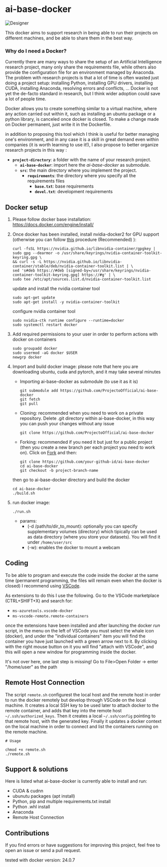 # ai-base-docker
![Designer](https://github.com/user-attachments/assets/1bb22c91-bfa7-451f-ba5b-165ef103b889)

This docker aims to support research in being able to run their projects on different machines, and be able to share them in the best way.

### Why do I need a Docker?
Currently there are many ways to share the setup of an Artificial Intelligence research project, many only share the requirements file, while others also provide the configuration file for an environment managed by Anaconda. The problem with research projects is that a lot of time is often wasted just doing a project setup: installing Python, installing GPU drivers, installing CUDA, installing Anaconda, resolving errors and conflicts, ...
Docker is not yet the de-facto standard in research, but I think wider adoption could save a lot of people time. 

Docker allows you to create something similar to a virtual machine, where any action carried out within it, such as installing an ubuntu package or a python library, is canceled once docker is closed. To make a change made on Docker permanent, just write it in the Dockerfile.

in addition to proposing this tool which I think is useful for better managing one's environment, and in any case it is a skill in great demand even within companies (it is worth learning to use it!), I also propose to better organize research projects in this way :
- **`project-directory`**: a folder with the name of your research project.
  - **`ai-base-docker`**: import here the *ai-base-docker* as submodule.
  - **`src`**: the main directory where you implement the project.
    - **`requirements`**: the directory where you specify all the requirements files
        - **`base.txt`**: base requirements
        - **`devel.txt`**: development requirements

## Docker setup
1. Please follow docker base installation: 
    https://docs.docker.com/engine/install/

2. Once docker has been installed, install nvidia-docker2 for GPU support (otherwise you can follow [this](https://docs.nvidia.com/datacenter/cloud-native/container-toolkit/latest/install-guide.html) procedure (Recommended) ):
    ```
    curl -fsSL https://nvidia.github.io/libnvidia-container/gpgkey | sudo gpg --dearmor -o /usr/share/keyrings/nvidia-container-toolkit-keyring.gpg \
    && curl -s -L https://nvidia.github.io/libnvidia-container/stable/deb/nvidia-container-toolkit.list | \
    sed 's#deb https://#deb [signed-by=/usr/share/keyrings/nvidia-container-toolkit-keyring.gpg] https://#g' | \
    sudo tee /etc/apt/sources.list.d/nvidia-container-toolkit.list
    ```

    update and install the nvidia container tool
    ```
    sudo apt-get update
    sudo apt-get install -y nvidia-container-toolkit
    ```

    configure nvidia container tool
    ```
    sudo nvidia-ctk runtime configure --runtime=docker
    sudo systemctl restart docker
    ```

3. Add required permissions to your user in order to perform actions with docker on containers
    ```
    sudo groupadd docker
    sudo usermod -aG docker $USER
    newgrp docker
    ```

4. Import and build docker image: please note that here you are downloading ubuntu, cuda and pytorch, and it may take several minutes
    
    - Importing ai-base-docker as submodule (to use it as it is)
        ```
        git submodule add https://github.com/ProjectoOfficial/ai-base-docker
        git fetch
        git pull
        ```
    - Cloning: recommended when you need to work on a private repository. Delete .git directory within ai-base-docker, in this way you can push your changes without any issue
        ```
        git clone https://github.com/ProjectoOfficial/ai-base-docker
        ```
    - Forking: recommended if you need it but just for a public project (then you create a new branch per each project you need to work on). Click on [Fork](https://github.com/ProjectoOfficial/ai-base-docker/fork) and then:
        ```
        git clone https://github.com/your-github-id/ai-base-docker
        cd ai-base-docker
        git checkout -b project-branch-name
        ```
    
    then go to ai-base-docker directory and build the docker
    ```
    cd ai-base-docker
    ./build.sh
    ```

5. run docker image:
    ```
    ./run.sh
    ```
    - params:
        - (-d /path/to/dir_to_mount): optionally you can specify supplementary volumes (directory) which tipically can be used as data directory (where you store your datasets). You will find it under ```/home/user/src```
        - (-w): enables the docker to mount a webcam

## Coding
To be able to program and execute the code inside the docker at the same time (permanent programming, the files will remain even when the docker is closed) I recommend using [VSCode](https://code.visualstudio.com/).

As extensions to do this I use the following. Go to the VSCode marketplace (CTRL+SHIFT+X) and search for:
- ```ms-azuretools.vscode-docker```
- ```ms-vscode-remote.remote-containers```

once the extensions have been installed and after launching the docker *run* script, in the menu on the left of VSCode you must select the whale icon (docker), and under the "individual containers" item you will find the container you have just launched with a green arrow next to it. By clicking with the right mouse button on it you will find "attach with VSCode", and this will open a new window for programming inside the docker.

It's not over here, one last step is missing! Go to File>Open Folder -> enter "/home/user" as the path

## Remote Host Connection
The script `remote.sh` configurest the local host and the remote host in order to run the docker remotely but develop through VSCode on the local machine. It creates a local SSH key to be used later to attach docker to the remote container, and adds that key into the remote host `~/.ssh/authorized_keys`. Then it creates a local `~/.ssh/config` pointing to that remote host, with the generated key. Finally it updates a docker context on the local machine in order to connect and list the containers running on the remote machine.

```
# Usage

chmod +x remote.sh
./remote.sh
```

## Support & solutions
Here is listed what ai-base-docker is currently able to install and run:
 - CUDA & cudnn
 - ubunutu packages (apt install)
 - Python, pip and multiple requirements.txt install
 - Python .whl install
 - Anaconda 
 - Remote Host Connection

## Contributions
If you find errors or have suggestions for improving this project, feel free to open an issue or send a pull request.

tested with docker version: 24.0.7
